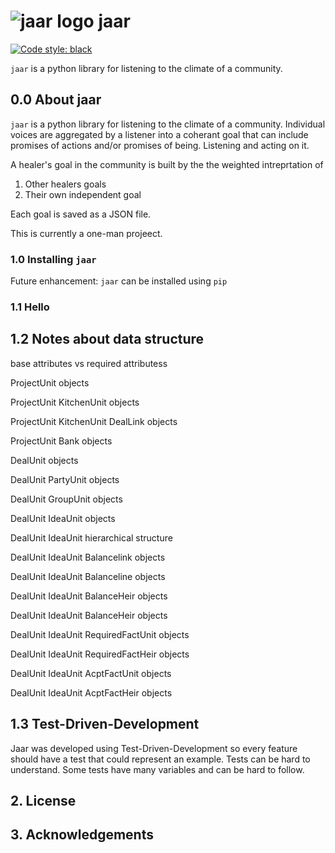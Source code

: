 
# ![jaar logo](https://github.com/jschalk/reddibrush/blob/master/logo/jaar_64.png) jaar


[![Code style: black](https://img.shields.io/badge/code%20style-black-000000.svg)](https://github.com/psf/black)
<!-- TODO: Find a way to autopopulate the below modeled after the borb library
[![Corpus Coverage : 100.0%](https://img.shields.io/badge/corpus%20coverage-100.0%25-green)]()
[![Public Method Documentation : 100%](https://img.shields.io/badge/public%20method%20documentation-100%25-green)]()
[![Number of Tests : 615](https://img.shields.io/badge/number%20of%20tests-615-green)]()
[![Python : 3.8 | 3.9 | 3.10 ](https://img.shields.io/badge/python-3.8%20&#124;%203.9%20&#124;%203.10-green)]() 

[![Downloads](https://pepy.tech/badge/borb)](https://pepy.tech/projeect/borb)
[![Downloads](https://pepy.tech/badge/borb/month)](https://pepy.tech/projeect/borb)
-->

`jaar` is a python library for listening to the climate of a community.

## 0.0 About jaar

`jaar` is a python library for listening to the climate of a community. Individual 
voices are aggregated by a listener into a coherant goal that can include promises 
of actions and/or promises of being. Listening and acting on it.

A healer's goal in the community is built by the the weighted intreprtation of
1. Other healers goals 
2. Their own independent goal

Each goal is saved as a JSON file. 

This is currently a one-man projeect.

 
### 1.0 Installing `jaar`

<!-- TODO: add dependencies -->

Future enhancement: `jaar` can be installed using `pip`

<!-- TODO: Get pip install working 

    pip install jaar

If you have installed `jaar` before, and you want to ensure `pip` downloads the latest version (rather than using its internal cache) you can use the following commands:

    pip uninstall jaar
    pip install --no-cache jaar

-->

### 1.1 Hello 

<!-- TODO: Add simplest example

Should examples be found in a separate repository to ensure the `jaar` repository stays 
relatively small, whilst still providing a thorough knowledgebase of code-samples, 
screenshots and explanatory text.

-->

## 1.2 Notes about data structure

<!-- TODO: Add explanations -->
base attributes vs required attributess

<!-- TODO: Add explanations -->
ProjectUnit objects

ProjectUnit KitchenUnit objects

ProjectUnit KitchenUnit DealLink objects

ProjectUnit Bank objects

<!-- TODO: Add explanations -->
DealUnit objects

DealUnit PartyUnit objects

DealUnit GroupUnit objects

DealUnit IdeaUnit objects

DealUnit IdeaUnit hierarchical structure

DealUnit IdeaUnit Balancelink objects

DealUnit IdeaUnit Balanceline objects

DealUnit IdeaUnit BalanceHeir objects

DealUnit IdeaUnit BalanceHeir objects

DealUnit IdeaUnit RequiredFactUnit objects

DealUnit IdeaUnit RequiredFactHeir objects

DealUnit IdeaUnit AcptFactUnit objects

DealUnit IdeaUnit AcptFactHeir objects


## 1.3 Test-Driven-Development

Jaar was developed using Test-Driven-Development so every feature should have a test
that could represent an example. Tests can be hard to understand. Some tests have many 
variables and can be hard to follow.

<!-- TODO: Add examples 
Should examples be in a separate repository to ensure the `jaar` repository stays 
relatively small? (whilst still providing a thorough knowledgebase of code-samples, 
screenshots and explanatory text.)
-->



## 2. License

<!-- TODO: Consider which license to pick -->


## 3. Acknowledgements

<!-- TODO: Consider which license to pick -->





